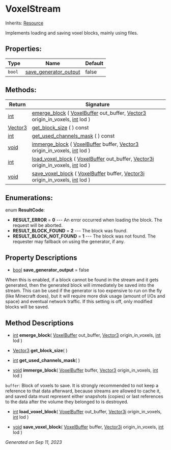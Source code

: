 # VoxelStream

Inherits: [Resource](https://docs.godotengine.org/en/stable/classes/class_resource.html)

Implements loading and saving voxel blocks, mainly using files.

## Properties: 


Type    | Name                                               | Default 
------- | -------------------------------------------------- | --------
`bool`  | [save_generator_output](#i_save_generator_output)  | false   
<p></p>

## Methods: 


Return                                                                        | Signature                                                                                                                                                                                                                                                        
----------------------------------------------------------------------------- | -----------------------------------------------------------------------------------------------------------------------------------------------------------------------------------------------------------------------------------------------------------------
[int](https://docs.godotengine.org/en/stable/classes/class_int.html)          | [emerge_block](#i_emerge_block) ( [VoxelBuffer](VoxelBuffer.md) out_buffer, [Vector3](https://docs.godotengine.org/en/stable/classes/class_vector3.html) origin_in_voxels, [int](https://docs.godotengine.org/en/stable/classes/class_int.html) lod )            
[Vector3](https://docs.godotengine.org/en/stable/classes/class_vector3.html)  | [get_block_size](#i_get_block_size) ( ) const                                                                                                                                                                                                                    
[int](https://docs.godotengine.org/en/stable/classes/class_int.html)          | [get_used_channels_mask](#i_get_used_channels_mask) ( ) const                                                                                                                                                                                                    
[void](#)                                                                     | [immerge_block](#i_immerge_block) ( [VoxelBuffer](VoxelBuffer.md) buffer, [Vector3](https://docs.godotengine.org/en/stable/classes/class_vector3.html) origin_in_voxels, [int](https://docs.godotengine.org/en/stable/classes/class_int.html) lod )              
[int](https://docs.godotengine.org/en/stable/classes/class_int.html)          | [load_voxel_block](#i_load_voxel_block) ( [VoxelBuffer](VoxelBuffer.md) out_buffer, [Vector3i](https://docs.godotengine.org/en/stable/classes/class_vector3i.html) origin_in_voxels, [int](https://docs.godotengine.org/en/stable/classes/class_int.html) lod )  
[void](#)                                                                     | [save_voxel_block](#i_save_voxel_block) ( [VoxelBuffer](VoxelBuffer.md) buffer, [Vector3i](https://docs.godotengine.org/en/stable/classes/class_vector3i.html) origin_in_voxels, [int](https://docs.godotengine.org/en/stable/classes/class_int.html) lod )      
<p></p>

## Enumerations: 

enum **ResultCode**: 

- **RESULT_ERROR** = **0** --- An error occurred when loading the block. The request will be aborted.
- **RESULT_BLOCK_FOUND** = **2** --- The block was found.
- **RESULT_BLOCK_NOT_FOUND** = **1** --- The block was not found. The requester may fallback on using the generator, if any.


## Property Descriptions

- [bool](https://docs.godotengine.org/en/stable/classes/class_bool.html)<span id="i_save_generator_output"></span> **save_generator_output** = false

When this is enabled, if a block cannot be found in the stream and it gets generated, then the generated block will immediately be saved into the stream. This can be used if the generator is too expensive to run on the fly (like Minecraft does), but it will require more disk usage (amount of I/Os and space) and eventual network traffic. If this setting is off, only modified blocks will be saved.

## Method Descriptions

- [int](https://docs.godotengine.org/en/stable/classes/class_int.html)<span id="i_emerge_block"></span> **emerge_block**( [VoxelBuffer](VoxelBuffer.md) out_buffer, [Vector3](https://docs.godotengine.org/en/stable/classes/class_vector3.html) origin_in_voxels, [int](https://docs.godotengine.org/en/stable/classes/class_int.html) lod ) 


- [Vector3](https://docs.godotengine.org/en/stable/classes/class_vector3.html)<span id="i_get_block_size"></span> **get_block_size**( ) 


- [int](https://docs.godotengine.org/en/stable/classes/class_int.html)<span id="i_get_used_channels_mask"></span> **get_used_channels_mask**( ) 


- [void](#)<span id="i_immerge_block"></span> **immerge_block**( [VoxelBuffer](VoxelBuffer.md) buffer, [Vector3](https://docs.godotengine.org/en/stable/classes/class_vector3.html) origin_in_voxels, [int](https://docs.godotengine.org/en/stable/classes/class_int.html) lod ) 

`buffer`: Block of voxels to save. It is strongly recommended to not keep a reference to that data afterward, because streams are allowed to cache it, and saved data must represent either snapshots (copies) or last references to the data after the volume they belonged to is destroyed.

- [int](https://docs.godotengine.org/en/stable/classes/class_int.html)<span id="i_load_voxel_block"></span> **load_voxel_block**( [VoxelBuffer](VoxelBuffer.md) out_buffer, [Vector3i](https://docs.godotengine.org/en/stable/classes/class_vector3i.html) origin_in_voxels, [int](https://docs.godotengine.org/en/stable/classes/class_int.html) lod ) 


- [void](#)<span id="i_save_voxel_block"></span> **save_voxel_block**( [VoxelBuffer](VoxelBuffer.md) buffer, [Vector3i](https://docs.godotengine.org/en/stable/classes/class_vector3i.html) origin_in_voxels, [int](https://docs.godotengine.org/en/stable/classes/class_int.html) lod ) 


_Generated on Sep 11, 2023_
